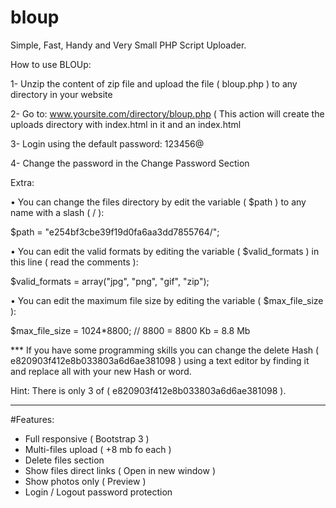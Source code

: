 # bloup
Simple, Fast, Handy and Very Small PHP Script Uploader.

How to use BLOUp:

1- Unzip the content of zip file and upload the file ( bloup.php ) to any directory in your website

2- Go to: www.yoursite.com/directory/bloup.php ( This action will create the uploads directory with index.html in it and an index.html

3- Login using the default password: 123456@

4- Change the password in the Change Password Section

Extra:

• You can change the files directory by edit the variable ( $path ) to any name with a slash ( / ):

$path = "e254bf3cbe39f19d0fa6aa3dd7855764/";

• You can edit the valid formats by editing the variable ( $valid_formats ) in this line ( read the comments ):

$valid_formats = array("jpg", "png", "gif", "zip");

• You can edit the maximum file size by editing the variable ( $max_file_size ):

$max_file_size = 1024*8800; // 8800 = 8800 Kb = 8.8 Mb

*** If you have some programming skills you can change the delete Hash ( e820903f412e8b033803a6d6ae381098 ) using a text editor by finding it and replace all with your new Hash or word.

Hint: There is only 3 of ( e820903f412e8b033803a6d6ae381098 ).

---------------------------------------------------------------------------

#Features:

- Full responsive ( Bootstrap 3 )
- Multi-files upload ( +8 mb fo each )
- Delete files section
- Show files direct links ( Open in new window )
- Show photos only ( Preview )
- Login / Logout password protection
